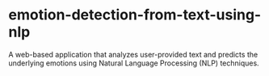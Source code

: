 # emotion-detection-from-text-using-nlp
A web-based application that analyzes user-provided text and predicts the underlying emotions using Natural Language Processing (NLP) techniques.

